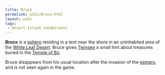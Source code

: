```yaml
---
title: Bruce
permalink: wiki/Bruce.html
layout: wiki
tags:
 - Desert Island inhabitants
---
```


**Bruce** is a [sphero](sphero "wikilink") residing in a tent near the
shore in an uninhabited area of the [White Leaf
Desert](White_Leaf_Desert "wikilink"). Bruce gives
[Twinsen](Twinsen "wikilink") a small hint about treasures buried in the
[Temple of Bù](Temple_of_Bù "wikilink").

Bruce disappears from his usual location after the invasion of the
[esmers](esmer "wikilink"), and is not seen again in the game.
